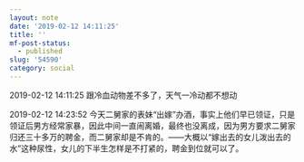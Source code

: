 ```yaml
---
layout: note
date: '2019-02-12 14:11:25'
title: ''
mf-post-status:
  - published
slug: '54590'
category: social
---
```

2019-02-12 14:11:25 跟冷血动物差不多了，天气一冷动都不想动

2019-02-12 14:23:52 今天二舅家的表妹“出嫁”办酒，事实上他们早已领证，只是领证后男方经常家暴，因此中间一直闹离婚，最终也没离成，因为男方要求二舅家归还三十多万的聘金，而二舅家却是不肯的。——大概以“嫁出去的女儿泼出去的水”这种尿性，女儿的下半生怎样是不打紧的，聘金到位就可以了。